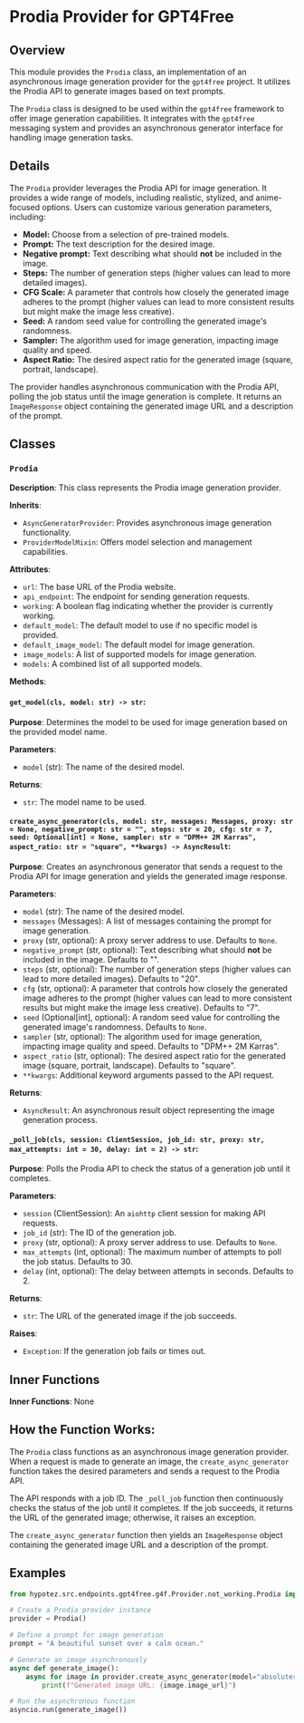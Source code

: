 # Prodia Provider for GPT4Free

## Overview

This module provides the `Prodia` class, an implementation of an asynchronous image generation provider for the `gpt4free` project. It utilizes the Prodia API to generate images based on text prompts. 

The `Prodia` class is designed to be used within the `gpt4free` framework to offer image generation capabilities. It integrates with the `gpt4free` messaging system and provides an asynchronous generator interface for handling image generation tasks. 

## Details

The `Prodia` provider leverages the Prodia API for image generation. It provides a wide range of models, including realistic, stylized, and anime-focused options. Users can customize various generation parameters, including:

- **Model:** Choose from a selection of pre-trained models.
- **Prompt:**  The text description for the desired image.
- **Negative prompt:**  Text describing what should **not** be included in the image.
- **Steps:**  The number of generation steps (higher values can lead to more detailed images).
- **CFG Scale:**  A parameter that controls how closely the generated image adheres to the prompt (higher values can lead to more consistent results but might make the image less creative).
- **Seed:**  A random seed value for controlling the generated image's randomness. 
- **Sampler:**  The algorithm used for image generation, impacting image quality and speed. 
- **Aspect Ratio:**  The desired aspect ratio for the generated image (square, portrait, landscape).

The provider handles asynchronous communication with the Prodia API, polling the job status until the image generation is complete. It returns an `ImageResponse` object containing the generated image URL and a description of the prompt. 

## Classes

### `Prodia`

**Description**: This class represents the Prodia image generation provider.

**Inherits**: 
- `AsyncGeneratorProvider`:  Provides asynchronous image generation functionality. 
- `ProviderModelMixin`:  Offers model selection and management capabilities.

**Attributes**:

- `url`: The base URL of the Prodia website. 
- `api_endpoint`: The endpoint for sending generation requests.
- `working`: A boolean flag indicating whether the provider is currently working.
- `default_model`:  The default model to use if no specific model is provided.
- `default_image_model`:  The default model for image generation.
- `image_models`:  A list of supported models for image generation.
- `models`: A combined list of all supported models.

**Methods**:

#### `get_model(cls, model: str) -> str`: 

**Purpose**: Determines the model to be used for image generation based on the provided model name.

**Parameters**:

- `model` (str): The name of the desired model.

**Returns**:

- `str`:  The model name to be used.

#### `create_async_generator(cls, model: str, messages: Messages, proxy: str = None, negative_prompt: str = "", steps: str = 20, cfg: str = 7, seed: Optional[int] = None, sampler: str = "DPM++ 2M Karras", aspect_ratio: str = "square", **kwargs) -> AsyncResult`: 

**Purpose**:  Creates an asynchronous generator that sends a request to the Prodia API for image generation and yields the generated image response.

**Parameters**:

- `model` (str): The name of the desired model.
- `messages` (Messages):  A list of messages containing the prompt for image generation.
- `proxy` (str, optional):  A proxy server address to use. Defaults to `None`.
- `negative_prompt` (str, optional):  Text describing what should **not** be included in the image. Defaults to "".
- `steps` (str, optional): The number of generation steps (higher values can lead to more detailed images). Defaults to "20".
- `cfg` (str, optional):  A parameter that controls how closely the generated image adheres to the prompt (higher values can lead to more consistent results but might make the image less creative). Defaults to "7".
- `seed` (Optional[int], optional): A random seed value for controlling the generated image's randomness. Defaults to `None`.
- `sampler` (str, optional):  The algorithm used for image generation, impacting image quality and speed. Defaults to "DPM++ 2M Karras".
- `aspect_ratio` (str, optional): The desired aspect ratio for the generated image (square, portrait, landscape). Defaults to "square".
- `**kwargs`: Additional keyword arguments passed to the API request.

**Returns**:

- `AsyncResult`:  An asynchronous result object representing the image generation process.

#### `_poll_job(cls, session: ClientSession, job_id: str, proxy: str, max_attempts: int = 30, delay: int = 2) -> str`:

**Purpose**:  Polls the Prodia API to check the status of a generation job until it completes.

**Parameters**:

- `session` (ClientSession): An `aiohttp` client session for making API requests.
- `job_id` (str): The ID of the generation job.
- `proxy` (str, optional):  A proxy server address to use. Defaults to `None`.
- `max_attempts` (int, optional): The maximum number of attempts to poll the job status. Defaults to 30.
- `delay` (int, optional):  The delay between attempts in seconds. Defaults to 2.

**Returns**:

- `str`:  The URL of the generated image if the job succeeds.

**Raises**:

- `Exception`:  If the generation job fails or times out.

## Inner Functions 
**Inner Functions**:  None

## How the Function Works: 

The `Prodia` class functions as an asynchronous image generation provider.  When a request is made to generate an image, the `create_async_generator` function takes the desired parameters and sends a request to the Prodia API. 

The API responds with a job ID. The `_poll_job` function then continuously checks the status of the job until it completes.  If the job succeeds, it returns the URL of the generated image; otherwise, it raises an exception.

The `create_async_generator` function then yields an `ImageResponse` object containing the generated image URL and a description of the prompt.

## Examples

```python
from hypotez.src.endpoints.gpt4free.g4f.Provider.not_working.Prodia import Prodia

# Create a Prodia provider instance
provider = Prodia()

# Define a prompt for image generation
prompt = "A beautiful sunset over a calm ocean."

# Generate an image asynchronously
async def generate_image():
    async for image in provider.create_async_generator(model="absolutereality_v181.safetensors [3d9d4d2b]", messages=[{"content": prompt}]):
        print(f"Generated image URL: {image.image_url}")

# Run the asynchronous function
asyncio.run(generate_image())
```